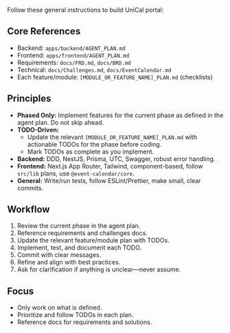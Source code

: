 Follow these general instructions to build UniCal portal:

## Core References
- Backend: `apps/backend/AGENT_PLAN.md`
- Frontend: `apps/frontend/AGENT_PLAN.md`
- Requirements: `docs/FRD.md`, `docs/BRD.md`
- Technical: `docs/Challenges.md`, `docs/EventCalendar.md`
- Each feature/module: `[MODULE_OR_FEATURE_NAME]_PLAN.md` (checklists)

## Principles
- **Phased Only:** Implement features for the current phase as defined in the agent plan. Do not skip ahead.
- **TODO-Driven:**
  - Update the relevant `[MODULE_OR_FEATURE_NAME]_PLAN.md` with actionable TODOs for the phase before coding.
  - Mark TODOs as complete as you implement.
- **Backend:** DDD, NestJS, Prisma, UTC, Swagger, robust error handling.
- **Frontend:** Next.js App Router, Tailwind, component-based, follow `src/lib` plans, use `@event-calendar/core`.
- **General:** Write/run tests, follow ESLint/Prettier, make small, clear commits.

## Workflow
1. Review the current phase in the agent plan.
2. Reference requirements and challenges docs.
3. Update the relevant feature/module plan with TODOs.
4. Implement, test, and document each TODO.
5. Commit with clear messages.
6. Refine and align with best practices.
7. Ask for clarification if anything is unclear—never assume.

## Focus
- Only work on what is defined.
- Prioritize and follow TODOs in each plan.
- Reference docs for requirements and solutions.
